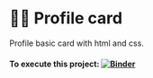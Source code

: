 # 👨🏻 Profile card

Profile basic card with html and css.

#### To execute this project: [![Binder](https://mybinder.org/badge_logo.svg)](https://mybinder.org/v2/gh/Mat3usCod3/Profile-card.git/HEAD)


